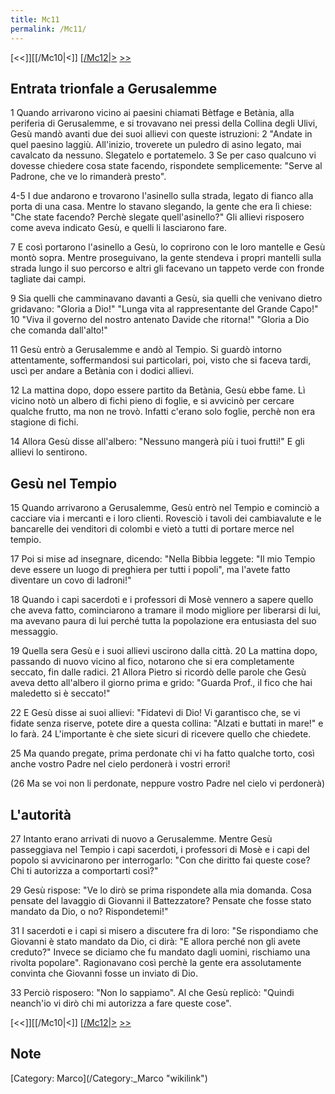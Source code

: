```yaml
---
title: Mc11
permalink: /Mc11/
---
```


[<<]][[/Mc10|<]] [[/Mc12|>](/Mc01 "wikilink") [&gt;&gt;](/Lc01 "wikilink")

Entrata trionfale a Gerusalemme
-------------------------------

1 Quando arrivarono vicino ai paesini chiamati Bètfage e Betània, alla periferia di Gerusalemme, e si trovavano nei pressi della Collina degli Ulivi, Gesù mandò avanti due dei suoi allievi con queste istruzioni: 2 "Andate in quel paesino laggiù. All'inizio, troverete un puledro di asino legato, mai cavalcato da nessuno. Slegatelo e portatemelo. 3 Se per caso qualcuno vi dovesse chiedere cosa state facendo, rispondete semplicemente: "Serve al Padrone, che ve lo rimanderà presto".

4-5 I due andarono e trovarono l'asinello sulla strada, legato di fianco alla porta di una casa. Mentre lo stavano slegando, la gente che era lì chiese: "Che state facendo? Perchè slegate quell'asinello?" Gli allievi risposero come aveva indicato Gesù, e quelli li lasciarono fare.

7 E così portarono l'asinello a Gesù, lo coprirono con le loro mantelle e Gesù montò sopra. Mentre proseguivano, la gente stendeva i propri mantelli sulla strada lungo il suo percorso e altri gli facevano un tappeto verde con fronde tagliate dai campi.

9 Sia quelli che camminavano davanti a Gesù, sia quelli che venivano dietro gridavano: "Gloria a Dio!" "Lunga vita al rappresentante del Grande Capo!" 10 "Viva il governo del nostro antenato Davide che ritorna!" "Gloria a Dio che comanda dall'alto!"

11 Gesù entrò a Gerusalemme e andò al Tempio. Si guardò intorno attentamente, soffermandosi sui particolari, poi, visto che si faceva tardi, uscì per andare a Betània con i dodici allievi.

12 La mattina dopo, dopo essere partito da Betània, Gesù ebbe fame. Lì vicino notò un albero di fichi pieno di foglie, e si avvicinò per cercare qualche frutto, ma non ne trovò. Infatti c'erano solo foglie, perchè non era stagione di fichi.

14 Allora Gesù disse all'albero: "Nessuno mangerà più i tuoi frutti!" E gli allievi lo sentirono.

Gesù nel Tempio
---------------

15 Quando arrivarono a Gerusalemme, Gesù entrò nel Tempio e cominciò a cacciare via i mercanti e i loro clienti. Rovesciò i tavoli dei cambiavalute e le bancarelle dei venditori di colombi e vietò a tutti di portare merce nel tempio.

17 Poi si mise ad insegnare, dicendo: "Nella Bibbia leggete: "Il mio Tempio deve essere un luogo di preghiera per tutti i popoli", ma l'avete fatto diventare un covo di ladroni!"

18 Quando i capi sacerdoti e i professori di Mosè vennero a sapere quello che aveva fatto, cominciarono a tramare il modo migliore per liberarsi di lui, ma avevano paura di lui perché tutta la popolazione era entusiasta del suo messaggio.

19 Quella sera Gesù e i suoi allievi uscirono dalla città. 20 La mattina dopo, passando di nuovo vicino al fico, notarono che si era completamente seccato, fin dalle radici. 21 Allora Pietro si ricordò delle parole che Gesù aveva detto all'albero il giorno prima e grido: "Guarda Prof., il fico che hai maledetto si è seccato!"

22 E Gesù disse ai suoi allievi: "Fidatevi di Dio! Vi garantisco che, se vi fidate senza riserve, potete dire a questa collina: "Alzati e buttati in mare!" e lo farà. 24 L'importante è che siete sicuri di ricevere quello che chiedete.

25 Ma quando pregate, prima perdonate chi vi ha fatto qualche torto, così anche vostro Padre nel cielo perdonerà i vostri errori!

(26 Ma se voi non li perdonate, neppure vostro Padre nel cielo vi perdonerà)

L'autorità
----------

27 Intanto erano arrivati di nuovo a Gerusalemme. Mentre Gesù passeggiava nel Tempio i capi sacerdoti, i professori di Mosè e i capi del popolo si avvicinarono per interrogarlo: "Con che diritto fai queste cose? Chi ti autorizza a comportarti così?"

29 Gesù rispose: "Ve lo dirò se prima rispondete alla mia domanda. Cosa pensate del lavaggio di Giovanni il Battezzatore? Pensate che fosse stato mandato da Dio, o no? Rispondetemi!"

31 I sacerdoti e i capi si misero a discutere fra di loro: "Se rispondiamo che Giovanni è stato mandato da Dio, ci dirà: "E allora perché non gli avete creduto?" Invece se diciamo che fu mandato dagli uomini, rischiamo una rivolta popolare". Ragionavano così perchè la gente era assolutamente convinta che Giovanni fosse un inviato di Dio.

33 Perciò risposero: "Non lo sappiamo". Al che Gesù replicò: "Quindi neanch'io vi dirò chi mi autorizza a fare queste cose".

[<<]][[/Mc10|<]] [[/Mc12|>](/Mc01 "wikilink") [&gt;&gt;](/Lc01 "wikilink")

Note
----

<references>
</references>
[Category: Marco](/Category:_Marco "wikilink")